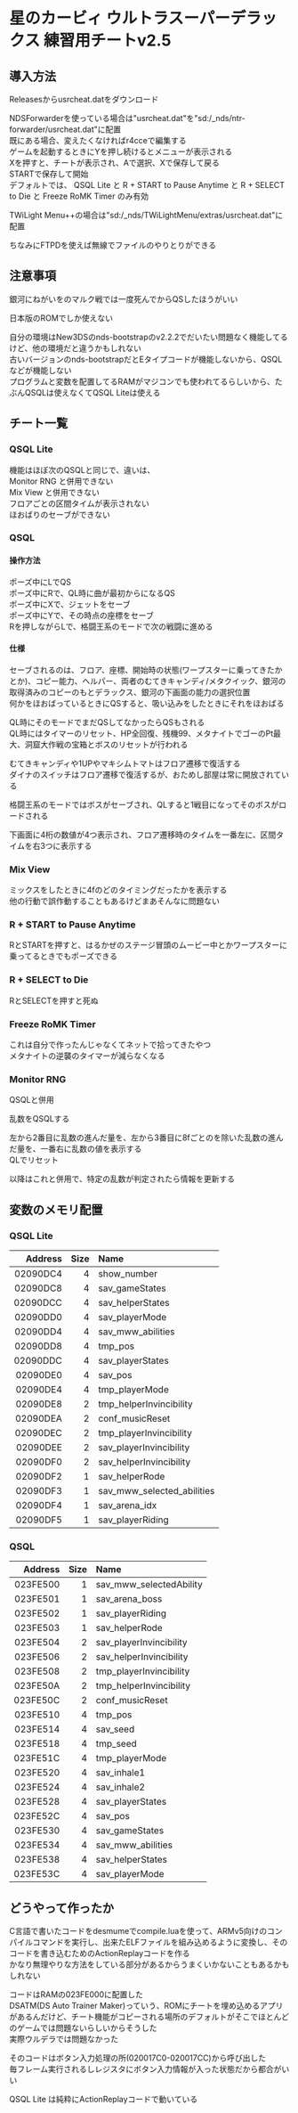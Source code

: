 # 星のカービィ ウルトラスーパーデラックス 練習用チートv2.5

## 導入方法

Releasesからusrcheat.datをダウンロード

NDSForwarderを使っている場合は"usrcheat.dat"を"sd:/_nds/ntr-forwarder/usrcheat.dat"に配置  
既にある場合、変えたくなければr4cceで編集する  
ゲームを起動するときにYを押し続けるとメニューが表示される  
Xを押すと、チートが表示され、Aで選択、Xで保存して戻る  
STARTで保存して開始  
デフォルトでは、 QSQL Lite と R + START to Pause Anytime と R + SELECT to Die と Freeze RoMK Timer のみ有効

TWiLight Menu++の場合は"sd:/_nds/TWiLightMenu/extras/usrcheat.dat"に配置

ちなみにFTPDを使えば無線でファイルのやりとりができる

## 注意事項

銀河にねがいをのマルク戦では一度死んでからQSしたほうがいい

日本版のROMでしか使えない

自分の環境はNew3DSのnds-bootstrapのv2.2.2でだいたい問題なく機能してるけど、他の環境だと違うかもしれない  
古いバージョンのnds-bootstrapだとEタイプコードが機能しないから、QSQLなどが機能しない  
プログラムと変数を配置してるRAMがマジコンでも使われてるらしいから、たぶんQSQLは使えなくてQSQL Liteは使える

## チート一覧

### QSQL Lite

機能はほぼ次のQSQLと同じで、違いは、  
Monitor RNG と併用できない  
Mix View と併用できない  
フロアごとの区間タイムが表示されない  
ほおばりのセーブができない

### QSQL

#### 操作方法

ポーズ中にLでQS  
ポーズ中にRで、QL時に曲が最初からになるQS  
ポーズ中にXで、ジェットをセーブ  
ポーズ中にYで、その時点の座標をセーブ  
Rを押しながらLで、格闘王系のモードで次の戦闘に進める

#### 仕様

セーブされるのは、フロア、座標、開始時の状態(ワープスターに乗ってきたかとか)、コピー能力、ヘルパー、両者のむてきキャンディ/メタクイック、銀河の取得済みのコピーのもとデラックス、銀河の下画面の能力の選択位置  
何かをほおばっているときにQSすると、吸い込みをしたときにそれをほおばる

QL時にそのモードでまだQSしてなかったらQSもされる  
QL時にはタイマーのリセット、HP全回復、残機99、メタナイトでゴーのPt最大、洞窟大作戦の宝箱とボスのリセットが行われる

むてきキャンディや1UPやマキシムトマトはフロア遷移で復活する  
ダイナのスイッチはフロア遷移で復活するが、おためし部屋は常に開放されている

格闘王系のモードではボスがセーブされ、QLすると1戦目になってそのボスがロードされる

下画面に4桁の数値が4つ表示され、フロア遷移時のタイムを一番左に、区間タイムを右3つに表示する

### Mix View

ミックスをしたときに4fのどのタイミングだったかを表示する  
他の行動で誤作動することもあるけどまあそんなに問題ない

### R + START to Pause Anytime

RとSTARTを押すと、はるかぜのステージ冒頭のムービー中とかワープスターに乗ってるときでもポーズできる

### R + SELECT to Die

RとSELECTを押すと死ぬ

### Freeze RoMK Timer

これは自分で作ったんじゃなくてネットで拾ってきたやつ  
メタナイトの逆襲のタイマーが減らなくなる

### Monitor RNG

QSQLと併用

乱数をQSQLする

左から2番目に乱数の進んだ量を、左から3番目に8fごとのを除いた乱数の進んだ量を、一番右に乱数の値を表示する  
QLでリセット

以降はこれと併用で、特定の乱数が判定されたら情報を更新する

## 変数のメモリ配置

### QSQL Lite

|Address|Size|Name|
|--:|--:|:--|
|02090DC4|4|show_number|
|02090DC8|4|sav_gameStates|
|02090DCC|4|sav_helperStates|
|02090DD0|4|sav_playerMode|
|02090DD4|4|sav_mww_abilities|
|02090DD8|4|tmp_pos|
|02090DDC|4|sav_playerStates|
|02090DE0|4|sav_pos|
|02090DE4|4|tmp_playerMode|
|02090DE8|2|tmp_helperInvincibility|
|02090DEA|2|conf_musicReset|
|02090DEC|2|tmp_playerInvincibility|
|02090DEE|2|sav_playerInvincibility|
|02090DF0|2|sav_helperInvincibility|
|02090DF2|1|sav_helperRode|
|02090DF3|1|sav_mww_selected_abilities|
|02090DF4|1|sav_arena_idx|
|02090DF5|1|sav_playerRiding|

### QSQL

|Address|Size|Name|
|--:|--:|:--|
|023FE500|1|sav_mww_selectedAbility|
|023FE501|1|sav_arena_boss|
|023FE502|1|sav_playerRiding|
|023FE503|1|sav_helperRode|
|023FE504|2|sav_playerInvincibility|
|023FE506|2|sav_helperInvincibility|
|023FE508|2|tmp_playerInvincibility|
|023FE50A|2|tmp_helperInvincibility|
|023FE50C|2|conf_musicReset|
|023FE510|4|tmp_pos|
|023FE514|4|sav_seed|
|023FE518|4|tmp_seed|
|023FE51C|4|tmp_playerMode|
|023FE520|4|sav_inhale1|
|023FE524|4|sav_inhale2|
|023FE528|4|sav_playerStates|
|023FE52C|4|sav_pos|
|023FE530|4|sav_gameStates|
|023FE534|4|sav_mww_abilities|
|023FE538|4|sav_helperStates|
|023FE53C|4|sav_playerMode|

## どうやって作ったか

C言語で書いたコードをdesmumeでcompile.luaを使って、ARMv5向けのコンパイルコマンドを実行し、出来たELFファイルを組み込めるように変換し、そのコードを書き込むためのActionReplayコードを作る  
かなり無理やりな方法をしている部分があるからうまくいかないこともあるかもしれない

コードはRAMの023FE000に配置した  
DSATM(DS Auto Trainer Maker)っていう、ROMにチートを埋め込めるアプリがあるんだけど、チート機能がコピーされる場所のデフォルトがそこでほとんどのゲームでは問題ないらしいからそうした  
実際ウルデラでは問題なかった

そのコードはボタン入力処理の所(020017C0-020017CC)から呼び出した  
毎フレーム実行されるしレジスタにボタン入力情報が入った状態だから都合がいい

QSQL Lite は純粋にActionReplayコードで動いている
